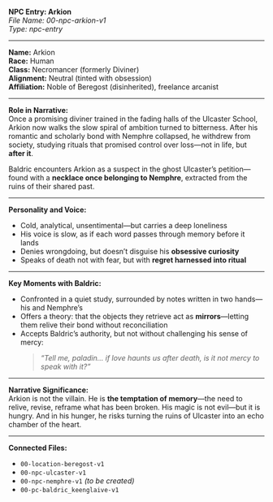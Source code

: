 **NPC Entry: Arkion**  
*File Name: 00-npc-arkion-v1*  
*Type: npc-entry*

---

**Name:** Arkion  
**Race:** Human  
**Class:** Necromancer (formerly Diviner)  
**Alignment:** Neutral (tinted with obsession)  
**Affiliation:** Noble of Beregost (disinherited), freelance arcanist  

---

**Role in Narrative:**  
Once a promising diviner trained in the fading halls of the Ulcaster School, Arkion now walks the slow spiral of ambition turned to bitterness. After his romantic and scholarly bond with Nemphre collapsed, he withdrew from society, studying rituals that promised control over loss—not in life, but **after it**.

Baldric encounters Arkion as a suspect in the ghost Ulcaster’s petition—found with a **necklace once belonging to Nemphre**, extracted from the ruins of their shared past.

---

**Personality and Voice:**  
- Cold, analytical, unsentimental—but carries a deep loneliness  
- His voice is slow, as if each word passes through memory before it lands  
- Denies wrongdoing, but doesn’t disguise his **obsessive curiosity**  
- Speaks of death not with fear, but with **regret harnessed into ritual**

---

**Key Moments with Baldric:**  
- Confronted in a quiet study, surrounded by notes written in two hands—his and Nemphre’s  
- Offers a theory: that the objects they retrieve act as **mirrors**—letting them relive their bond without reconciliation  
- Accepts Baldric’s authority, but not without challenging his sense of mercy:  
  > *“Tell me, paladin… if love haunts us after death, is it not mercy to speak with it?”*

---

**Narrative Significance:**  
Arkion is not the villain. He is **the temptation of memory**—the need to relive, revise, reframe what has been broken. His magic is not evil—but it is hungry. And in his hunger, he risks turning the ruins of Ulcaster into an echo chamber of the heart.

---

**Connected Files:**  
- `00-location-beregost-v1`  
- `00-npc-ulcaster-v1`  
- `00-npc-nemphre-v1` *(to be created)*  
- `00-pc-baldric_keenglaive-v1`